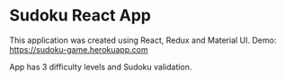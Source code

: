 # Sudoku React App
This application was created using React, Redux and Material UI. Demo: https://sudoku-game.herokuapp.com

App has 3 difficulty levels and Sudoku validation.


